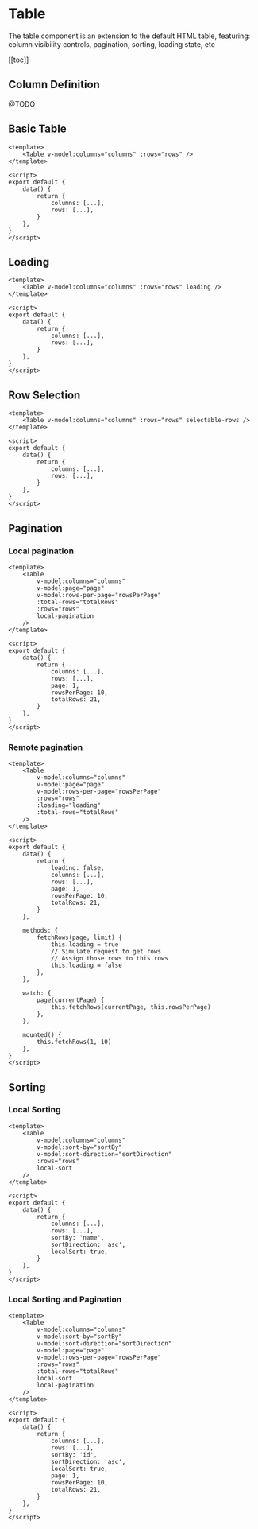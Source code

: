 # Table

The table component is an extension to the default HTML table, featuring: column visibility controls, pagination, sorting, loading state, etc

[[toc]]

## Column Definition

@TODO

## Basic Table

<Simple-Table />

<CodeGroup>
  <CodeGroupItem title="Vue" active>

```vue
<template>
    <Table v-model:columns="columns" :rows="rows" />
</template>

<script>
export default {
    data() {
        return {
            columns: [...],
            rows: [...],
        }
    },
}
</script>
```

  </CodeGroupItem>
</CodeGroup>

## Loading

<Simple-Table-Loading />

<CodeGroup>
  <CodeGroupItem title="Vue" active>

```vue
<template>
    <Table v-model:columns="columns" :rows="rows" loading />
</template>

<script>
export default {
    data() {
        return {
            columns: [...],
            rows: [...],
        }
    },
}
</script>
```

  </CodeGroupItem>
</CodeGroup>

## Row Selection

<Simple-Table-With-Row-Selection />

<CodeGroup>
  <CodeGroupItem title="Vue" active>

```vue
<template>
    <Table v-model:columns="columns" :rows="rows" selectable-rows />
</template>

<script>
export default {
    data() {
        return {
            columns: [...],
            rows: [...],
        }
    },
}
</script>
```

  </CodeGroupItem>
</CodeGroup>

## Pagination

### Local pagination

<Table-With-Local-Pagination />

<CodeGroup>
  <CodeGroupItem title="Vue" active>

```vue
<template>
    <Table
        v-model:columns="columns"
        v-model:page="page"
        v-model:rows-per-page="rowsPerPage"
        :total-rows="totalRows"
        :rows="rows"
        local-pagination
    />
</template>

<script>
export default {
    data() {
        return {
            columns: [...],
            rows: [...],
            page: 1,
            rowsPerPage: 10,
            totalRows: 21,
        }
    },
}
</script>
```

  </CodeGroupItem>
</CodeGroup>

### Remote pagination

<Table-With-Remote-Pagination />

<CodeGroup>
  <CodeGroupItem title="Vue" active>

```vue
<template>
    <Table
        v-model:columns="columns"
        v-model:page="page"
        v-model:rows-per-page="rowsPerPage"
        :rows="rows"
        :loading="loading"
        :total-rows="totalRows"
    />
</template>

<script>
export default {
    data() {
        return {
            loading: false,
            columns: [...],
            rows: [...],
            page: 1,
            rowsPerPage: 10,
            totalRows: 21,
        }
    },

    methods: {
        fetchRows(page, limit) {
            this.loading = true
            // Simulate request to get rows
            // Assign those rows to this.rows
            this.loading = false
        },
    },

    watch: {
        page(currentPage) {
            this.fetchRows(currentPage, this.rowsPerPage)
        },
    },

    mounted() {
        this.fetchRows(1, 10)
    },
}
</script>
```

  </CodeGroupItem>
</CodeGroup>

## Sorting

### Local Sorting

<Table-With-Local-Sorting />

<CodeGroup>
  <CodeGroupItem title="Vue" active>

```vue
<template>
    <Table
        v-model:columns="columns"
        v-model:sort-by="sortBy"
        v-model:sort-direction="sortDirection"
        :rows="rows"
        local-sort
    />
</template>

<script>
export default {
    data() {
        return {
            columns: [...],
            rows: [...],
            sortBy: 'name',
            sortDirection: 'asc',
            localSort: true,
        }
    },
}
</script>
```

  </CodeGroupItem>
</CodeGroup>

### Local Sorting and Pagination

<Table-With-Local-Sorting-And-Pagination />

<CodeGroup>
  <CodeGroupItem title="Vue" active>

```vue
<template>
    <Table
        v-model:columns="columns"
        v-model:sort-by="sortBy"
        v-model:sort-direction="sortDirection"
        v-model:page="page"
        v-model:rows-per-page="rowsPerPage"
        :rows="rows"
        :total-rows="totalRows"
        local-sort
        local-pagination
    />
</template>

<script>
export default {
    data() {
        return {
            columns: [...],
            rows: [...],
            sortBy: 'id',
            sortDirection: 'asc',
            localSort: true,
            page: 1,
            rowsPerPage: 10,
            totalRows: 21,
        }
    },
}
</script>
```

  </CodeGroupItem>
</CodeGroup>
